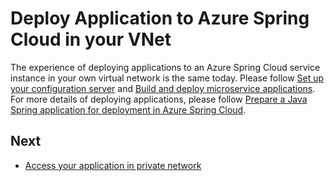 # Deploy Application to Azure Spring Cloud in your VNet

The experience of deploying applications to an Azure Spring Cloud service instance in your own virtual network is the same today. Please follow [Set up your configuration server](https://docs.microsoft.com/en-us/azure/spring-cloud/spring-cloud-quickstart-launch-app-portal#set-up-your-configuration-server) and [Build and deploy microservice applications](https://docs.microsoft.com/en-us/azure/spring-cloud/spring-cloud-quickstart-launch-app-portal#build-and-deploy-microservice-applications). For more details of deploying applications, please follow [Prepare a Java Spring application for deployment in Azure Spring Cloud](https://docs.microsoft.com/en-us/azure/spring-cloud/spring-cloud-tutorial-prepare-app-deployment).

## Next

- [Access your application in private network](03-access-your-application-in-private-network.md)